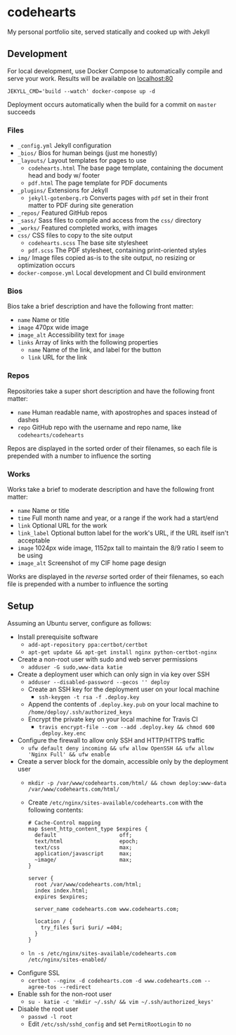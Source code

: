 # codehearts

My personal portfolio site, served statically and cooked up with Jekyll

## Development

For local development, use Docker Compose to automatically compile and serve your work. Results will be available on [localhost:80](http://localhost)

```
JEKYLL_CMD='build --watch' docker-compose up -d
```

Deployment occurs automatically when the build for a commit on `master` succeeds

### Files

- `_config.yml` Jekyll configuration
- `_bios/` Bios for human beings (just me honestly)
- `_layouts/` Layout templates for pages to use
  - `codehearts.html` The base page template, containing the document head and body w/ footer
  - `pdf.html` The page template for PDF documents
- `_plugins/` Extensions for Jekyll
  - `jekyll-gotenberg.rb` Converts pages with `pdf` set in their front matter to PDF during site generation
- `_repos/` Featured GitHub repos
- `_sass/` Sass files to compile and access from the `css/` directory
- `_works/` Featured completed works, with images
- `css/` CSS files to copy to the site output
  - `codehearts.scss` The base site stylesheet
  - `pdf.scss` The PDF stylesheet, containing print-oriented styles
- `img/` Image files copied as-is to the site output, no resizing or optimization occurs
- `docker-compose.yml` Local development and CI build environment

### Bios

Bios take a brief description and have the following front matter:

- `name` Name or title
- `image` 470px wide image
- `image_alt` Accessibility text for `image`
- `links` Array of links with the following properties
  - `name` Name of the link, and label for the button
  - `link` URL for the link

### Repos

Repositories take a super short description and have the following front matter:

- `name` Human readable name, with apostrophes and spaces instead of dashes
- `repo` GitHub repo with the username and repo name, like `codehearts/codehearts`

Repos are displayed in the sorted order of their filenames, so each file is prepended with a number to influence the sorting

### Works

Works take a brief to moderate description and have the following front matter:

- `name` Name or title
- `time` Full month name and year, or a range if the work had a start/end
- `link` Optional URL for the work
- `link_label` Optional button label for the work's URL, if the URL itself isn't acceptable
- `image` 1024px wide image, 1152px tall to maintain the 8/9 ratio I seem to be using
- `image_alt` Screenshot of my CIF home page design

Works are displayed in the _reverse_ sorted order of their filenames, so each file is prepended with a number to influence the sorting

## Setup

Assuming an Ubuntu server, configure as follows:

- Install prerequisite software
  - `add-apt-repository ppa:certbot/certbot`
  - `apt-get update && apt-get install nginx python-certbot-nginx`
- Create a non-root user with sudo and web server permissions
  - `adduser -G sudo,www-data katie`
- Create a deployment user which can only sign in via key over SSH
  - `adduser --disabled-password --gecos '' deploy`
  - Create an SSH key for the deployment user on your local machine
    - `ssh-keygen -t rsa -f .deploy.key`
  - Append the contents of `.deploy.key.pub` on your local machine to `/home/deploy/.ssh/authorized_keys`
  - Encrypt the private key on your local machine for Travis CI
    - `travis encrypt-file --com --add .deploy.key && chmod 600 .deploy.key.enc`
- Configure the firewall to allow only SSH and HTTP/HTTPS traffic
  - `ufw default deny incoming && ufw allow OpenSSH && ufw allow 'Nginx Full' && ufw enable`
- Create a server block for the domain, accessible only by the deployment user
  - `mkdir -p /var/www/codehearts.com/html/ && chown deploy:www-data /var/www/codehearts.com/html/`
  - Create `/etc/nginx/sites-available/codehearts.com` with the following contents:

        # Cache-Control mapping
        map $sent_http_content_type $expires {
          default                    off;
          text/html                  epoch;
          text/css                   max;
          application/javascript     max;
          ~image/                    max;
        }

        server {
          root /var/www/codehearts.com/html;
          index index.html;
          expires $expires;

          server_name codehearts.com www.codehearts.com;

          location / {
            try_files $uri $uri/ =404;
          }
        }
  - `ln -s /etc/nginx/sites-available/codehearts.com /etc/nginx/sites-enabled/`
- Configure SSL
  - `certbot --nginx -d codehearts.com -d www.codehearts.com --agree-tos --redirect`
- Enable ssh for the non-root user
  - `su - katie -c 'mkdir ~/.ssh/ && vim ~/.ssh/authorized_keys'`
- Disable the root user
  - `passwd -l root`
  - Edit `/etc/ssh/sshd_config` and set `PermitRootLogin` to `no`
